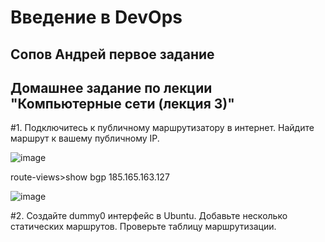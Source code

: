 # Введение в DevOps

##  Сопов Андрей первое задание 


## Домашнее задание по лекции "Компьютерные сети (лекция 3)"


#1. Подключитесь к публичному маршрутизатору в интернет. Найдите маршрут к вашему публичному IP.

![image](https://user-images.githubusercontent.com/5323690/236673416-2f346887-cb93-46e7-aeab-694b5b876d2e.png)

route-views>show bgp 185.165.163.127

![image](https://user-images.githubusercontent.com/5323690/236673451-f8fdafad-42c5-4608-a6f0-b4d33d09c48f.png)

#2. Создайте dummy0 интерфейс в Ubuntu. Добавьте несколько статических маршрутов. Проверьте таблицу маршрутизации.
